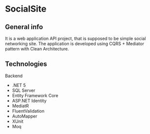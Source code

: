 # SocialSite

## General info
It is a web application API project, that is supposed to be simple social networking site.
The application is developed using CQRS + Mediator pattern with Clean Architecture.

## Technologies
Backend
* .NET 5
* SQL Server
* Entity Framework Core
* ASP.NET Identity
* MediatR
* FluentValidation
* AutoMapper
* XUnit
* Moq
